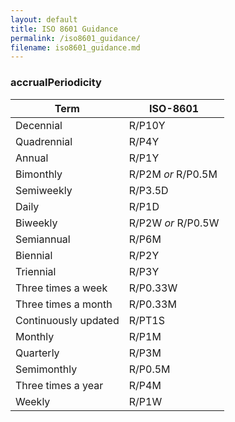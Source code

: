 ```yaml
---
layout: default
title: ISO 8601 Guidance 
permalink: /iso8601_guidance/
filename: iso8601_guidance.md
---
```



### accrualPeriodicity


| Term  |  ISO-8601  |
|---|---|
| Decennial | R/P10Y |
| Quadrennial | R/P4Y |
| Annual | R/P1Y |
| Bimonthly | R/P2M *or* R/P0.5M | 
| Semiweekly | R/P3.5D |
| Daily | R/P1D |
| Biweekly | R/P2W *or* R/P0.5W |
| Semiannual | R/P6M |
| Biennial | R/P2Y |
| Triennial | R/P3Y |
| Three times a week | R/P0.33W |
| Three times a month | R/P0.33M |
| Continuously updated | R/PT1S |
| Monthly | R/P1M |
| Quarterly | R/P3M |
| Semimonthly | R/P0.5M |
| Three times a year | R/P4M |
| Weekly | R/P1W |
  
